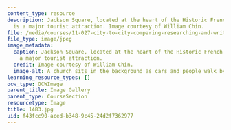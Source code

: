 ```yaml
---
content_type: resource
description: Jackson Square, located at the heart of the Historic French Quarter,
  is a major tourist attraction. Image courtesy of William Chin.
file: /media/courses/11-027-city-to-city-comparing-researching-and-writing-about-cities-new-orleans-spring-2011/f43fcc90acedb3489c4524d2f7362977_1483.jpg
file_type: image/jpeg
image_metadata:
  caption: Jackson Square, located at the heart of the Historic French Quarter, is
    a major tourist attraction.
  credit: Image courtesy of William Chin.
  image-alt: A church sits in the background as cars and people walk by.
learning_resource_types: []
ocw_type: OCWImage
parent_title: Image Gallery
parent_type: CourseSection
resourcetype: Image
title: 1483.jpg
uid: f43fcc90-aced-b348-9c45-24d2f7362977
---
```

